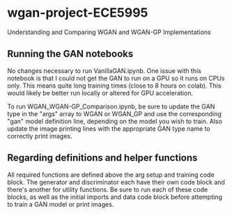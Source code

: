 # wgan-project-ECE5995
Understanding and Comparing WGAN and WGAN-GP Implementations


## Running the GAN notebooks
No changes necessary to run VanillaGAN.ipynb. One issue with this notebook is that I could not get the GAN to run on a GPU so it runs on CPUs only. This means quite long training times (close to 8 hours on colab). This would likely be better run locally or altered for GPU acceleration.

To run WGAN_WGAN-GP_Comparison.ipynb, be sure to update the GAN type in the "args" array to WGAN or WGAN_GP and use the corresponding "gan" model definition line, depending on the model you wish to train. Also update the image printing lines with the appropriate GAN type name to correctly print images. 

## Regarding definitions and helper functions
All required functions are defined above the arg setup and training code block. The generator and discriminator each have their own code block and there's another for utility functions. Be sure to run each of these code blocks, as well as the initial imports and data code block before attempting to train a GAN model or print images. 
